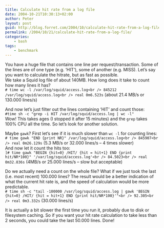 ```yaml
---
title: Calculate hit rate from a log file
date: 2004-10-21T10:30:13+02:00
author: Peter
layout: post
guid: http://blog.forret.com/2004/10/calculate-hit-rate-from-a-log-file/
permalink: /2004/10/21/calculate-hit-rate-from-a-log-file/
categories:
    - bash
tags:
    - benchmark
---
```

You have a huge file that contains one line per request/transaction. Some of the lines are of one type (e.g. &#8216;HIT&#8217;), some of another (e.g. MISS). Let&#8217;s say you want to calculate the hitrate, but as fast as possible.  
We take a Squid log file of about 140MB. How long does it take to count how many lines it has?  
`# time wc -l /var/log/squid/access.log<br />
845212 /var/log/squid/access.log<br />
real 0m6.523s` (about 21.4 MB/s or 130.000 lines/s)

And now let&#8217;s just filter out the lines containing &#8216;HIT&#8217; and count those:  
`#time sh -c "grep -i HIT /var/log/squid/access.log | wc -l"`  
Wow! This takes ages (I stopped it after 15 minutes) and the `grep` takes 100% CPU all the time. So let&#8217;s look for another solution.

Maybe `gawk`? First let&#8217;s see if it is much slower than `wc -l` for counting lines:  
`# time gawk "END {print NR}" /var/log/squid/access.log<br />
845907<br />
real 0m26.129s` (5.3 MB/s or 32.000 lines/s &#8211; 4 times slower)  
And now let it count the hits too:  
`]# time gawk "BEGIN {hit=0} /HIT/ {hit = hit+1} END {print hit/NR*100}" '/var/log/squid/access.log'<br />
84.5023<br />
real 0m32.836s` (4MB/s or 25.000 lines/s &#8211; slow but acceptable)

Do we actually need a count on the whole file? What if we just took the last (i.e. most recent) 100.000 lines? The result would be a better indication of what the current hit rate is, and the speed of calculation would be more predictable.  
`# time sh -c "tail -100000 /var/log/squid/access.log | gawk 'BEGIN {hit=0} /HIT/ {hit = hit+1} END {print hit/NR*100}'"<br />
92.305<br />
real 0m3.332s` (30.000 lines/s)

It is actually a bit slower the first time you run it, probably due to disk or filesystem caching. So if you want your hit rate calculation to take less than 2 seconds, you could take the last 50.000 lines. Done!
